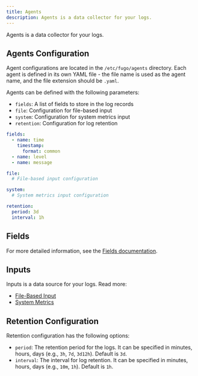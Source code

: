 ```yaml
---
title: Agents
description: Agents is a data collector for your logs.
---
```


Agents is a data collector for your logs.

## Agents Configuration

Agent configurations are located in the `/etc/fugo/agents` directory. Each agent is defined in its own YAML file - the file name is used as the agent name, and the file extension should be `.yaml`.

Agents can be defined with the following parameters:

- `fields`: A list of fields to store in the log records
- `file`: Configuration for file-based input
- `system`: Configuration for system metrics input
- `retention`: Configuration for log retention

```yaml
fields:
  - name: time
    timestamp:
      format: common
  - name: level
  - name: message

file:
  # File-based input configuration

system:
  # System metrics input configuration

retention:
  period: 3d
  interval: 1h
```

## Fields

For more detailed information, see the [Fields documentation](/guides/fields/).

## Inputs

Inputs is a data source for your logs. Read more:

- [File-Based Input](/inputs/file/)
- [System Metrics](/inputs/system/)

## Retention Configuration

Retention configuration has the following options:

- `period`: The retention period for the logs. It can be specified in minutes, hours, days (e.g., `3h`, `7d`, `3d12h`). Default is `3d`.
- `interval`: The interval for log retention. It can be specified in minutes, hours, days (e.g., `10m`, `1h`). Default is `1h`.
